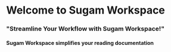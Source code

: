 # Welcome to Sugam Workspace

### "Streamline Your Workflow with Sugam Workspace!"

#### Sugam Workspace simplifies your reading documentation